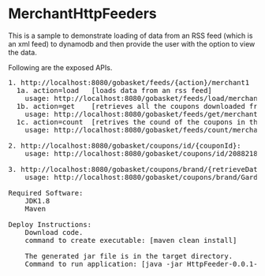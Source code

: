 # MerchantHttpFeeders

This is a sample to demonstrate loading of data from an RSS feed (which is an xml feed) to dynamodb and then provide the user with the option to view the data.

Following are the exposed APIs.
<pre>
1. http://localhost:8080/gobasket/feeds/{action}/merchant1 
  1a. action=load   [loads data from an rss feed]
    usage: http://localhost:8080/gobasket/feeds/load/merchant1
  1b. action=get    [retrieves all the coupons downloaded from the rss feed]
    usage: http://localhost:8080/gobasket/feeds/get/merchant1
  1c. action=count  [retrives the cound of the coupons in the feed]
    usage: http://localhost:8080/gobasket/feeds/count/merchant1
    
2. http://localhost:8080/gobasket/coupons/id/{couponId}: 
    usage: http://localhost:8080/gobasket/coupons/id/20882185
    
3. http://localhost:8080/gobasket/coupons/brand/{retrieveDataWithBrandNameContainingThisSubString}
    usage: http://localhost:8080/gobasket/coupons/brand/Garde

Required Software:
    JDK1.8
    Maven
    
Deploy Instructions:
    Download code. 
    command to create executable: [maven clean install]
    
    The generated jar file is in the target directory.
    Command to run application: [java -jar HttpFeeder-0.0.1-SNAPSHOT.jar]

</pre>

